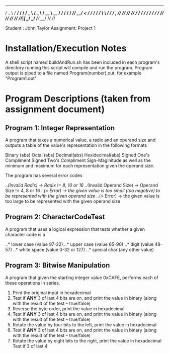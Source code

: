    ___    ____   ____        ___    ___   ____      __   ____  _____ ______       ___
  / _ \  / __/  / __/       / _ \  / _ \ / __ \ __ / /  / __/ / ___//_  __/      <  /
 / ___/ / _/   _\ \        / ___/ / , _// /_/ // // /  / _/  / /__   / /         / / 
/_/    /___/  /___/       /_/    /_/|_| \____/ \___/  /___/  \___/  /_/         /_/

Student : 	John Taylor
Assignment:	Project 1


# Installation/Execution Notes
A shell script named buildAndRun.sh has been included in each program's directory
running this script will compile and run the program. Program output is piped to 
a file named Program(number).out, for example "Program1.out"

# Program Descriptions (taken from assignment document)

## Program 1: Integer Representation
A program that takes a numerical value, a radix and an operand size and outputs
a table of the value's representation in the following formats

Binary (abs)
Octal (abs)
Decimal(abs)
Hexidecimal(abs)
Signed One's Compliment
Signed Two's Compliment
Sign-Maginitude
as well as the minimum and maximum for each representation given the operand size.

The program has several error codes

..*(Invalid Radix)			-> Radix != 8, 10 or 16
..*(Invalid Operand Size) 	-> Operand Size != 4, 8 or 16
..*(< Error)				-> the given value is too small (too negative) to be represented with the given operand size
..*(> Error)				-> the given value is too large to be represented with the given operand size



## Program 2: CharacterCodeTest
A program that uses a logical expression that tests whether a given character code is a

..* lower case 	(value 97-22)
..* upper case 	(value 65-90)
..* digit 		(value 48-57)
..* white space 	(value 0-32 or 127)
..* special char 	(any other value)

## Program 3: Bitwise Manipulation
A program that given the starting integer value 0xCAFE, performs each of these operations in
series.

1. Print the original input in hexadecimal
2. Test if **ANY** 3 of last 4 bits are on, and print the value in binary (along with the result of the test –
  true/false)
3. Reverse the byte order, print the value in hexadecimal
4. Test if **ANY** 3 of last 4 bits are on, and print the value in binary (along with the result of the test –
  true/false)
5. Rotate the value by four bits to the left, print the value in hexadecimal
6. Test if **ANY** 3 of last 4 bits are on, and print the value in binary (along with the result of the test –
  true/false)
7. Rotate the value by eight bits to the right, print the value in hexadecimal
  Test if 3 of last 4
